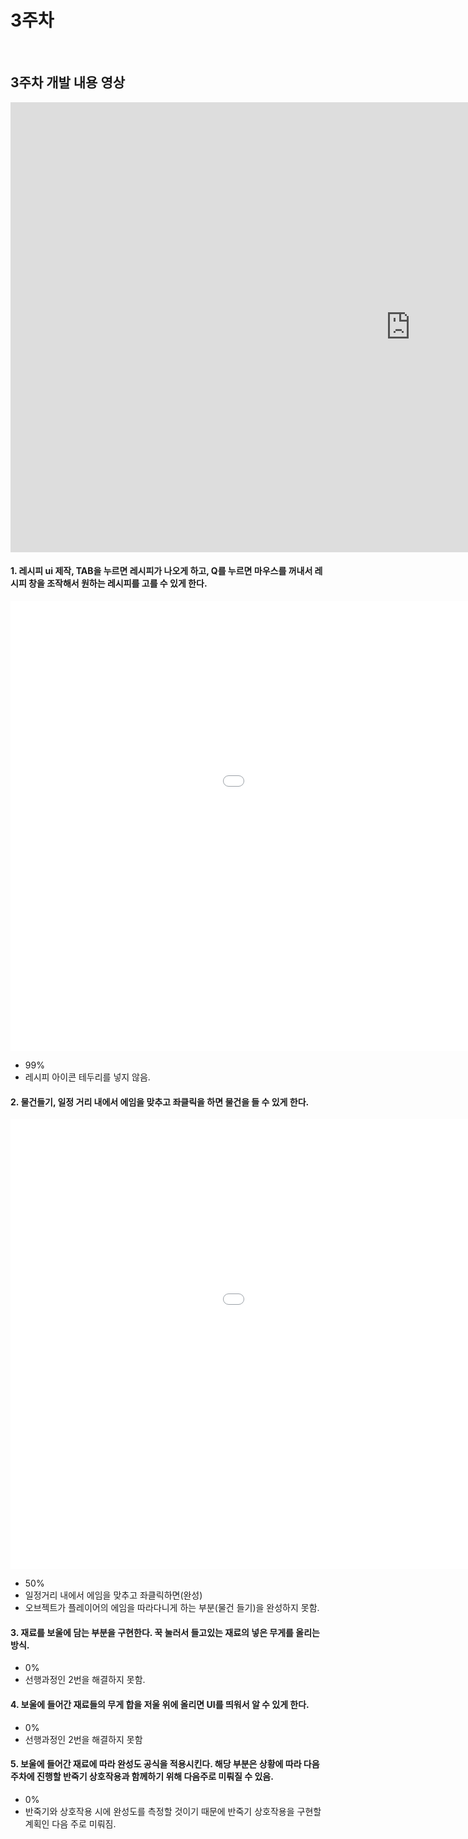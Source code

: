 # 3주차

<br>

## 3주차 개발 내용 영상

<iframe width="1280" height="720" src="https://www.youtube.com/embed/yB6mnglivKc" frameborder="0" allow="accelerometer; autoplay; clipboard-write; encrypted-media; gyroscope; picture-in-picture" allowfullscreen></iframe>

<br>

#### 1. 레시피 ui 제작, TAB을 누르면 레시피가 나오게 하고, Q를 누르면 마우스를 꺼내서 레시피 창을 조작해서 원하는 레시피를 고를 수 있게 한다.
<iframe src='//gifs.com/embed/racipe-window-lxGwBj' frameborder='0' scrolling='no' width='1280px' height='720px' style='-webkit-backface-visibility: hidden;-webkit-transform: scale(1);' ></iframe>

<br>

- 99%
- 레시피 아이콘 테두리를 넣지 않음.

#### 2. 물건들기, 일정 거리 내에서 에임을 맞추고 좌클릭을 하면 물건을 들 수 있게 한다.
<iframe src='//gifs.com/embed/object-lifting-vlV0n5' frameborder='0' scrolling='no' width='1280px' height='720px' style='-webkit-backface-visibility: hidden;-webkit-transform: scale(1);' ></iframe>

<br>

- 50%
- 일정거리 내에서 에임을 맞추고 좌클릭하면(완성)
- 오브젝트가 플레이어의 에임을 따라다니게 하는 부분(물건 들기)을 완성하지 못함.

#### 3. 재료를 보울에 담는 부분을 구현한다. 꾹 눌러서 들고있는 재료의 넣은 무게를 올리는 방식.
- 0%
- 선행과정인 2번을 해결하지 못함.

#### 4. 보울에 들어간 재료들의 무게 합을 저울 위에 올리면 UI를 띄워서 알 수 있게 한다.
- 0%
- 선행과정인 2번을 해결하지 못함

#### 5. 보울에 들어간 재료에 따라 완성도 공식을 적용시킨다. 해당 부분은 상황에 따라 다음주차에 진행할 반죽기 상호작용과 함께하기 위해 다음주로 미뤄질 수 있음.
- 0%
- 반죽기와 상호작용 시에 완성도를 측정할 것이기 때문에 반죽기 상호작용을 구현할 계획인 다음 주로 미뤄짐.
